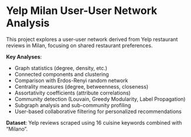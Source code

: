 # Yelp Milan User-User Network Analysis

This project explores a user-user network derived from Yelp restaurant reviews in Milan, focusing on shared restaurant preferences.

**Key Analyses**:
- Graph statistics (degree, density, etc.)
- Connected components and clustering
- Comparison with Erdos-Renyi random network
- Centrality measures (degree, betweenness, closeness)
- Assortativity coefficients (attribute correlations)
- Community detection (Louvain, Greedy Modularity, Label Propagation)
- Subgraph analysis and sub-community profiling
- User-based collaborative filtering for personalized recommendations

**Dataset**: Yelp reviews scraped using 16 cuisine keywords combined with “Milano”.
